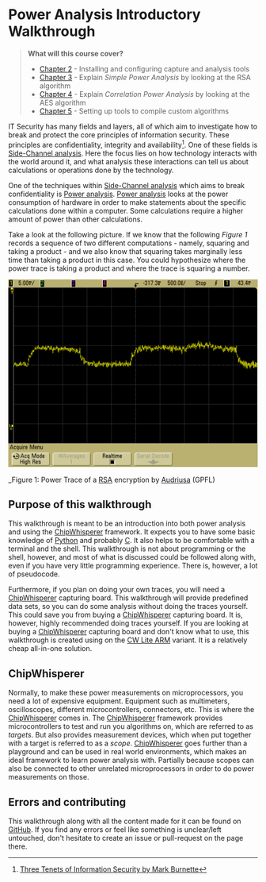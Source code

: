 # Power Analysis Introductory Walkthrough

> **What will this course cover?**
>
> * [Chapter 2](./preparing.md) - Installing and configuring capture and
>   analysis tools
> * [Chapter 3](./rsa.md) - Explain *Simple Power Analysis* by looking at the
>   RSA algorithm
> * [Chapter 4](./aes.md) - Explain *Correlation Power Analysis* by looking at
>   the AES algorithm
> * [Chapter 5](./compiling.md) - Setting up tools to compile custom algorithms

IT Security has many fields and layers, all of which aim to investigate how to
break and protect the core principles of information security. These principles
are confidentiality, integrity and availability[^tenets]. One of these fields is
[Side-Channel analysis]. Here the focus lies on how technology interacts with the
world around it, and what analysis these interactions can tell us about
calculations or operations done by the technology.

One of the techniques within [Side-Channel analysis] which aims to break
confidentiality is [Power analysis]. [Power analysis] looks at the power
consumption of hardware in order to make statements about the specific
calculations done within a computer. Some calculations require a higher amount
of power than other calculations.

Take a look at the following picture. If we know that the following _Figure 1_
records a sequence of two different computations - namely, squaring and
taking a product - and we also know that squaring takes marginally less time
than taking a product in this case. You could hypothesize where the power trace
is taking a product and where the trace is squaring a number.

![Power Analysis of RSA](./assets/power_analysis.png)

_Figure 1: Power Trace of a [RSA] encryption by
[Audriusa](https://en.wikipedia.org/wiki/Power_analysis#/media/File:Power_attack_full.png)
(GPFL)

## Purpose of this walkthrough

This walkthrough is meant to be an introduction into both power analysis and
using the [ChipWhisperer] framework.  It expects you to have some basic
knowledge of [Python] and probably [C].  It also helps to be comfortable with a
terminal and the shell. This walkthrough is not about programming or the shell,
however, and most of what is discussed could be followed along with, even if you
have very little programming experience. There is, however, a lot of pseudocode.

Furthermore, if you plan on doing your own traces, you will need a
[ChipWhisperer] capturing board. This walkthrough will provide predefined data
sets, so you can do some analysis without doing the traces yourself. This
could save you from buying a [ChipWhisperer] capturing board. It is, however,
highly recommended doing traces yourself. If you are looking at buying a
[ChipWhisperer] capturing board and don't know what to use, this walkthrough is
created using on the [CW Lite ARM] variant. It is a relatively cheap all-in-one
solution.

## ChipWhisperer

Normally, to make these power measurements on microprocessors, you need a lot of
expensive equipment.  Equipment such as multimeters, oscilloscopes, different
microcontrollers, connectors, etc. This is where the [ChipWhisperer] comes in.
The [ChipWhisperer] framework provides microcontrollers to test and run you
algorithms on, which are referred to as _targets_. But also provides
measurement devices, which when put together with a target is referred to as a
_scope_. [ChipWhisperer] goes further than a playground and can be used in
real world environments, which makes an ideal framework to learn power analysis
with. Partially because scopes can also be connected to other unrelated
microprocessors in order to do power measurements on those.

## Errors and contributing

This walkthrough along with all the content made for it can be found on
[GitHub](https://github.com/coastalwhite/intro-power-analysis). If you find any
errors or feel like something is unclear/left untouched, don't hesitate to
create an issue or pull-request on the page there.

[Python]: https://en.wikipedia.org/wiki/Python_(programming_language)
[C]: https://en.wikipedia.org/wiki/Python_(programming_language)
[RSA]: https://en.wikipedia.org/wiki/RSA_(cryptosystem)
[Power analysis]: https://en.wikipedia.org/wiki/Power_analysis
[ChipWhisperer]: https://github.com/newaetech/chipwhisperer
[Side-Channel analysis]: https://en.wikipedia.org/wiki/Side-channel_attack
[CW Lite ARM]: https://www.newae.com/products/NAE-CWLITE-ARM
[^tenets]: [Three Tenets of Information Security by Mark
Burnette](https://www.lbmc.com/blog/three-tenets-of-information-security/)
